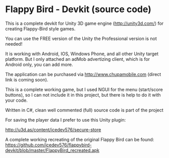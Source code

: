 Flappy Bird - Devkit (source code)
=================

This is a complete devkit for Unity 3D game engine (http://unity3d.com/) for creating Flappy-Bird style games.

You can use the FREE version of the Unity the Professional version is not needed!

It is working with Android, IOS, Windows Phone, and all other Unity target platform. But I only attached an adMob advertizing client, which is for Android only, you can add more.

The application can be purchased via http://www.chupamobile.com (direct link is coming soon).

This is a complete working game, but I used NGUI for the menu (start/score buttons), so I can not include it in this project, but there is help to do it with your code.

Written in C#, clean well commented (full) source code is part of the project

For saving the player data I prefer to use this Unity plugin:

http://u3d.as/content/icedev576/secure-store

A complete working recreating of the original Flappy Bird can be found:
https://github.com/icedev576/flappybird-devkit/blob/master/FlappyBird_recreated.apk
